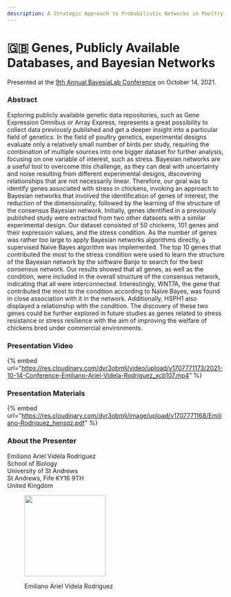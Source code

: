 ```yaml
---
description: A Strategic Approach to Probabilistic Networks in Poultry and Stress
---
```


# 🇬🇧 Genes, Publicly Available Databases, and Bayesian Networks

Presented at the [9th Annual BayesiaLab Conference](./) on October 14, 2021.

### Abstract&#x20;

Exploring publicly available genetic data repositories, such as Gene Expression Omnibus or Array Express, represents a great possibility to collect data previously published and get a deeper insight into a particular field of genetics. In the field of poultry genetics, experimental designs evaluate only a relatively small number of birds per study, requiring the combination of multiple sources into one bigger dataset for further analysis, focusing on one variable of interest, such as stress. Bayesian networks are a useful tool to overcome this challenge, as they can deal with uncertainty and noise resulting from different experimental designs, discovering relationships that are not necessarily linear. Therefore, our goal was to identify genes associated with stress in chickens, invoking an approach to Bayesian networks that involved the identification of genes of interest, the reduction of the dimensionality, followed by the learning of the structure of the consensus Bayesian network. Initially, genes identified in a previously published study were extracted from two other datasets with a similar experimental design. Our dataset consisted of 50 chickens, 101 genes and their expression values, and the stress condition. As the number of genes was rather too large to apply Bayesian networks algorithms directly, a supervised Naïve Bayes algorithm was implemented. The top 10 genes that contributed the most to the stress condition were used to learn the structure of the Bayesian network by the software Banjo to search for the best consensus network. Our results showed that all genes, as well as the condition, were included in the overall structure of the consensus network, indicating that all were interconnected. Interestingly, WNT7A, the gene that contributed the most to the condition according to Naïve Bayes, was found in close association with it in the network. Additionally, HSPH1 also displayed a relationship with the condition. The discovery of these two genes could be further explored in future studies as genes related to stress resistance or stress resilience with the aim of improving the welfare of chickens bred under commercial environments.

### Presentation Video

{% embed url="https://res.cloudinary.com/dvr3obmlj/video/upload/v1707771173/2021-10-14-Conference-Emiliano-Ariel-Videla-Rodriguez_xcb107.mp4" %}

### Presentation Materials

{% embed url="https://res.cloudinary.com/dvr3obmlj/image/upload/v1707771168/Emiliano-Rodriquez_hensqz.pdf" %}

### About the Presenter

Emiliano Ariel Videla Rodríguez\
School of Biology\
University of St Andrews\
St Andrews, Fife KY16 9TH\
United Kingdom

<figure><img src="https://res.cloudinary.com/dvr3obmlj/image/upload/v1707771625/Emiliano-Ariel-Videla-Rodriguez_pjznzm.jpg" alt="" width="188"><figcaption><p>Emiliano Ariel Videla Rodríguez</p></figcaption></figure>
